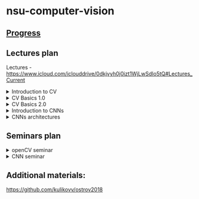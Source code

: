 # nsu-computer-vision

## [Progress](https://docs.google.com/spreadsheets/d/1fe0GOq8ySP3Gu1T1UhyPUNxVhF8ymiEvxQxQyRnQu1U/edit?usp=sharing)

## Lectures plan
Lectures - https://www.icloud.com/iclouddrive/0dkjvyh0j0izt1WjLwSdIo5tQ#Lectures_Current
<details>
  <summary>Introduction to CV</summary>
  
1. What is computer vision?
2. What types of issues are solved with computer vision?
* Digit recognition
* Object recognition
* Recognition of places
* Character Recognition
* Creating new images
* Definition of distance and shape
* etc.
3. Computer vision history
* Pinhole camera (camera obscura) - nautilus pompilius eye
* Van eyck drawings - why so precise?
* Camera lucida
* First photo (1825, 1826)
* First video (1878, 1888, 1895)
* Prokudin-Gorskiy photo's technology
* Stereophotogrammetry
* Whirlwind computer (1951)
* 3D solids in ciomputer (1963)
* Sketchpad (1963)
* David Marr (1971)
* Yann lecunn MNIST (1989)
* Viola Jones face detector (2001)
* TODO: Something else, modern?))
4. Why computer vision is complex?
* Angle of rotation
* Scale
* Lighting
* Incomplete coverage
* 3D -> 2D is ambiguous
* Perspective
* Diversity of objects
* Aberrations
5. What helps us to determine object?
* Edges 
* A priori knowledge
6. Physical basics
* Light == wave + visible spectrum
7. Human eye
* Why our eye is bad
* Why octopus eye is better than ours
* Why our ear is better than eye
8. Optical systems
* Schema of taking a photo
* Lenses
* Light sensitive elements
* Digitization of a signal
9. Image as a matrix/3D matrix
10. Convert light to number of values (RGB)
* What is color?
* Trichromatic theory
* Grassmans law
* LMS, RGB, HSV, CMYK
</details>


<details>
  <summary>CV Basics 1.0</summary>
 
1. Mathematical issue statement
2. Examples of bad photos
* Noisy
* Bad color
* Bad ligthing
2. Tone correction
* Linear histogram transformation
* Stable linear histogram transformation
* Gamma correction 
* Hist eq
3. Color correction
* White template 
* Many colors template
* Grayworld
* White balance recognition
3. Noise reduction
* Example of noise
* Noise types (random + salt n pepper)
* Noise reduction metrics (MSE, PSNR, SSIM)
* Averaging several images
* Averaging images regions
4. Convolution
* Definition (integral + discrete)
* Examples
* Mathematical properties
* How to deal with edges
* Not gaussian filter problem
* Gaussian filter 1/2D
* Gaussian filter as low frequency filter
* Median filter
5. Edge detection
* Gradient
* Derivative 
* Derivative convolution
* Algorithms for edge detection
* Canny detector algorithm
</details>

<details>
  <summary>CV Basics 2.0</summary>
 
1. Images matching
* What it is?
* Find Yann game
2. Local features
* What it is?
* Local features characteristics
* Types of local features
* Edge feature
3. Harris detector algorithm
* Algorithm
* Formula, Taylors series, derivatives matrix, eigenvalues of derivatives matrix
* Properties of Harris detector
4. Scale accounting - Laplassian for spot detection
* First, second order derivatives
* Attenuation problem
* How to find spots of different sizes with Laplassian
* Difference of Gaussians
5. Local fearures descriptors
* What to choose?
* Properties
* Mathcing algorithm
* SIFT


</details>

<details>
  <summary>Introduction to CNNs</summary>
 
1. Convolutional Neural Network (CNN) definition
* Convolutional layer
* MaxPooling
* Average Pooling 
* Stide and Padding
2. Dataset
* Tiny Images, CIFAR-N, ImageNet
* How to gather your dataset
3. Training problems
* Dead neurons
* Saturation
* Overfitting
4. Data from CNN
* Features
* Filter visualization
* Activation visualization
* Maximal neuron activation
* Visualization of important data
* tSNE
* Reconstruction of the image
5. CNN frameworks


</details>

<details>
  <summary>CNNs architectures</summary>
 
1. Alexnet
2. ZF Net
3. VGG Net
4. GoogleNet
5. RESNET
6. Semantic Segmentation
7. DetectNet
* Fully connected conditional random fields
* R-CNN
* Segnet
* Upsampling layer
7. Style transfer
8. GANs
9. Capsule Networks
10. CNNs tips

</details>

## Seminars plan

<details>
  <summary>openCV seminar</summary>
 
https://colab.research.google.com/drive/1M4FLYZnx-n5g03hcyGllxNuesEXOKL9D?usp=sharing

</details>

<details>
  <summary>CNN seminar</summary>
 
https://colab.research.google.com/drive/1Wb-BHpLmzVR40DbMa6UD2rw-4KE_D4s6?usp=sharing

</details>

## Additional materials:
https://github.com/kulikovv/ostrov2018
